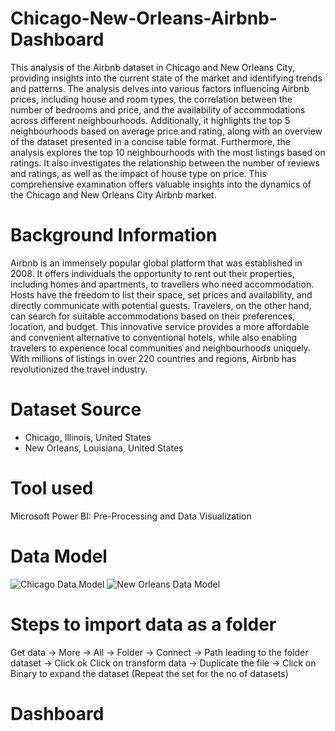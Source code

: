 # Chicago-New-Orleans-Airbnb-Dashboard
This analysis of the Airbnb dataset in Chicago and New Orleans City, providing insights into the current state of the market and identifying trends and patterns. The analysis delves into various factors influencing Airbnb prices, including house and room types, the correlation between the number of bedrooms and price, and the availability of accommodations across different neighbourhoods. Additionally, it highlights the top 5 neighbourhoods based on average price and rating, along with an overview of the dataset presented in a concise table format. Furthermore, the analysis explores the top 10 neighbourhoods with the most listings based on ratings. It also investigates the relationship between the number of reviews and ratings, as well as the impact of house type on price. This comprehensive examination offers valuable insights into the dynamics of the Chicago and New Orleans City Airbnb market.

# Background Information
Airbnb is an immensely popular global platform that was established in 2008. It offers individuals the opportunity to rent out their properties, including homes and apartments, to travellers who need accommodation. Hosts have the freedom to list their space, set prices and availability, and directly communicate with potential guests. Travelers, on the other hand, can search for suitable accommodations based on their preferences, location, and budget. This innovative service provides a more affordable and convenient alternative to conventional hotels, while also enabling travelers to experience local communities and neighbourhoods uniquely. With millions of listings in over 220 countries and regions, Airbnb has revolutionized the travel industry.

# Dataset Source
- Chicago, Illinois, United States
- New Orleans, Louisiana, United States

# Tool used
Microsoft Power BI: Pre-Processing and Data Visualization

# Data Model

![Chicago Data Model](https://github.com/user-attachments/assets/590ee31b-38dd-4ca0-a45f-55862765e332)
![New Orleans Data Model](https://github.com/user-attachments/assets/84d6c5b2-5c13-49ca-a7f6-2b2ce9425e0d)

# Steps to import data as a folder
Get data -> More -> All -> Folder -> Connect -> Path leading to the folder dataset -> Click ok
Click on transform data -> Duplicate the file -> Click on Binary to expand the dataset (Repeat the set for the no of datasets)

# Dashboard

